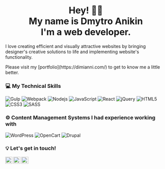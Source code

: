 <h1 align="center">Hey! 👋🏻 <br> My name is Dmytro Anikin <br> I'm a web developer.</h1>

<p>I love creating efficient and visually attractive websites by bringing designer's creative solutions to life and implementing website's functionality.</p>
<p>Please visit my [portfolio](https://dimianni.com/) to get to know me a little better.</p>

### 💻 My Technical Skills 

![Gulp](https://img.shields.io/badge/-GULP-grey?style=for-the-badge&logo=gulp)
![Webpack](https://img.shields.io/badge/-Webpack-grey?style=for-the-badge&logo=webpack)
![Nodejs](https://img.shields.io/badge/-Nodejs-grey?style=for-the-badge&logo=Node.js&logoColor=339933)
![JavaScript](https://img.shields.io/badge/-JavaScript-grey?style=for-the-badge&logo=javascript)
![React](https://img.shields.io/badge/-React-grey?style=for-the-badge&logo=react)
![jQuery](https://img.shields.io/badge/-jQuery-grey?style=for-the-badge&logo=jQuery&logoColor=0769AD)
![HTML5](https://img.shields.io/badge/-HTML5-grey?style=for-the-badge&logo=html5&logoColor=E34F26)
![CSS3](https://img.shields.io/badge/-CSS3-grey?style=for-the-badge&logo=css3&logoColor=1572B6)
![SASS](https://img.shields.io/badge/-SASS-grey?style=for-the-badge&logo=sass)

### ⚙️ Content Management Systems I had experience working with

![WordPress](https://img.shields.io/badge/-WordPress-grey?style=for-the-badge&logo=wordpress)
![OpenCart](https://img.shields.io/badge/-OpenCart-grey?style=for-the-badge&logo=opencart)
![Drupal](https://img.shields.io/badge/-Drupal-grey?style=for-the-badge&logo=drupal)

### 💡 Let's get in touch!

<a href="mailto:dmytro.anikin@gmail.com">
  <img align="left" alt="" width="22px" src="https://cdn.jsdelivr.net/npm/simple-icons@v3/icons/gmail.svg" />
</a>

<a href="https://t.me/dimianni">
  <img align="left" alt="" width="22px" src="https://cdn.jsdelivr.net/npm/simple-icons@v3/icons/telegram.svg" />
</a>

<a href="https://www.linkedin.com/in/dimianni/">
  <img align="left" alt="" width="22px" src="https://cdn.jsdelivr.net/npm/simple-icons@v3/icons/linkedin.svg" />
</a>
